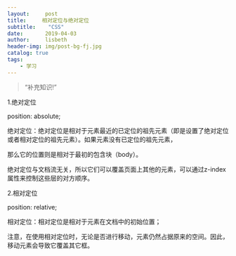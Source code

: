 ```yaml
---
layout:     post
title:     相对定位与绝对定位
subtitle:    "CSS"
date:       2019-04-03
author:     lisbeth
header-img: img/post-bg-fj.jpg
catalog: true
tags:
    - 学习
---
```


> “补充知识!”

1.绝对定位

position: absolute;

绝对定位：绝对定位是相对于元素最近的已定位的祖先元素（即是设置了绝对定位或者相对定位的祖先元素）。如果元素没有已定位的祖先元素，

那么它的位置则是相对于最初的包含块（body）。

绝对定位与文档流无关，所以它们可以覆盖页面上其他的元素，可以通过z-index属性来控制这些层的对方顺序。

2.相对定位

position: relative;

相对定位：相对定位是相对于元素在文档中的初始位置；

注意，在使用相对定位时，无论是否进行移动，元素仍然占据原来的空间。因此，移动元素会导致它覆盖其它框。
